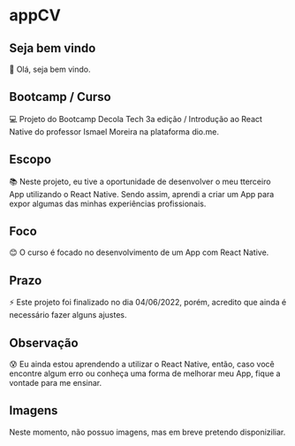# appCV

## Seja bem vindo

👋 Olá, seja bem vindo.

## Bootcamp / Curso

💻 Projeto do Bootcamp Decola Tech 3a edição / Introdução ao React Native do professor Ismael Moreira na plataforma dio.me.

## Escopo

📚 Neste projeto, eu tive a oportunidade de desenvolver o meu tterceiro App utilizando o React Native. Sendo assim, 
aprendi a criar um App para expor algumas das minhas experiências profissionais.

## Foco

😊 O curso é focado no desenvolvimento de um App com React Native.

## Prazo

⚡ Este projeto foi finalizado no dia 04/06/2022, porém, acredito que ainda é necessário fazer alguns ajustes.

## Observação

😰 Eu ainda estou aprendendo a utilizar o React Native, então, caso você encontre algum erro ou conheça uma forma de melhorar meu App, fique a vontade para me ensinar.

## Imagens

Neste momento, não possuo imagens, mas em breve pretendo disponiziliar.
